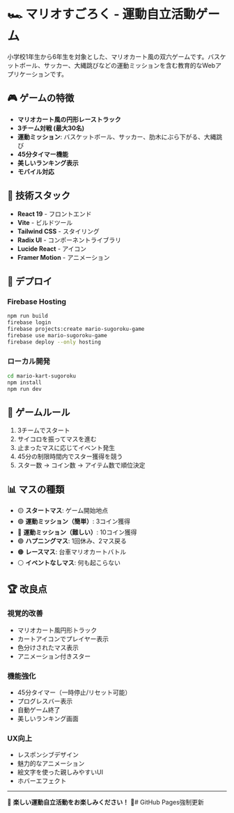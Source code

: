 # 🏎️ マリオすごろく - 運動自立活動ゲーム

小学校1年生から6年生を対象とした、マリオカート風の双六ゲームです。バスケットボール、サッカー、大縄跳びなどの運動ミッションを含む教育的なWebアプリケーションです。

## 🎮 ゲームの特徴

- **マリオカート風の円形レーストラック**
- **3チーム対戦 (最大30名)**
- **運動ミッション**: バスケットボール、サッカー、肋木にぶら下がる、大縄跳び
- **45分タイマー機能**
- **美しいランキング表示**
- **モバイル対応**

## 🚀 技術スタック

- **React 19** - フロントエンド
- **Vite** - ビルドツール
- **Tailwind CSS** - スタイリング
- **Radix UI** - コンポーネントライブラリ
- **Lucide React** - アイコン
- **Framer Motion** - アニメーション

## 📱 デプロイ

### Firebase Hosting
```bash
npm run build
firebase login
firebase projects:create mario-sugoroku-game
firebase use mario-sugoroku-game
firebase deploy --only hosting
```

### ローカル開発
```bash
cd mario-kart-sugoroku
npm install
npm run dev
```

## 🎯 ゲームルール

1. 3チームでスタート
2. サイコロを振ってマスを進む
3. 止まったマスに応じてイベント発生
4. 45分の制限時間内でスター獲得を競う
5. スター数 → コイン数 → アイテム数で順位決定

## 📊 マスの種類

- 🟡 **スタートマス**: ゲーム開始地点
- 🟢 **運動ミッション（簡単）**: 3コイン獲得
- 🔴 **運動ミッション（難しい）**: 10コイン獲得
- 🟣 **ハプニングマス**: 1回休み、2マス戻る
- 🟠 **レースマス**: 台車マリオカートバトル
- ⚪ **イベントなしマス**: 何も起こらない

## 🏆 改良点

### 視覚的改善
- マリオカート風円形トラック
- カートアイコンでプレイヤー表示
- 色分けされたマス表示
- アニメーション付きスター

### 機能強化
- 45分タイマー（一時停止/リセット可能）
- プログレスバー表示
- 自動ゲーム終了
- 美しいランキング画面

### UX向上
- レスポンシブデザイン
- 魅力的なアニメーション
- 絵文字を使った親しみやすいUI
- ホバーエフェクト

---

🎉 **楽しい運動自立活動をお楽しみください！** 🎉# GitHub Pages強制更新
